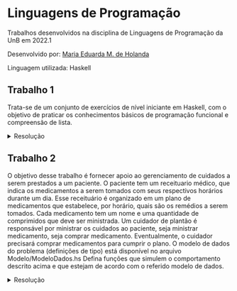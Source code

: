 # Linguagens de Programação

Trabalhos desenvolvidos na disciplina de Linguagens de Programação da UnB em 2022.1

Desenvolvido por: [Maria Eduarda M. de Holanda](https://github.com/dudaholandah)

Linguagem utilizada: Haskell

## Trabalho 1 

Trata-se de um conjunto de exercícios de nível iniciante em Haskell, com o objetivo de praticar os conhecimentos básicos de programação funcional e compreensão de lista.

<details>
  <summary>Resolução</summary>

  - [Trabalho Completo](Trabalho%201/t1.hs)
  - [Questao 1](Trabalho%201/q1.hs)
  - [Questao 2](Trabalho%201/q2.hs)
  - [Questao 3](Trabalho%201/q3.hs)
  - [Questao 4](Trabalho%201/q4.hs)
  - [Questao 5](Trabalho%201/q5.hs)
  - [Questao 6](Trabalho%201/q6.hs) 
  - [Questao 7](Trabalho%201/q7.hs)
  
</details> 

## Trabalho 2

O objetivo desse trabalho é fornecer apoio ao gerenciamento de cuidados a serem prestados a um paciente. O paciente tem um receituario médico, que indica os medicamentos a serem tomados com seus respectivos horários durante um dia. Esse receituário é organizado em um plano de medicamentos que estabelece, por horário, quais são os remédios a serem tomados. Cada medicamento tem um nome e uma quantidade de comprimidos que deve ser ministrada. Um cuidador de plantão é responsável por ministrar os cuidados ao paciente, seja ministrar medicamento, seja comprar medicamento. Eventualmente, o cuidador precisará comprar medicamentos para cumprir o plano. O modelo de dados do problema (definições de tipo) está disponível no arquivo Modelo/ModeloDados.hs Defina funções que simulem o comportamento descrito acima e que estejam de acordo com o referido modelo de dados.

<details>
  <summary>Resolução</summary>
  
  - [Trabalho Completo](Trabalho%202/t2.hs)
  - [Conjunto de Dados](Trabalho%202/dados.hs)
  - [Conjunto de Testes](Trabalho%202/testes.hs)
  
</details> 
